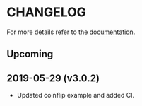 CHANGELOG
=========

For more details refer to the [documentation](https://softwarequtech.github.io/SimulaQron/html/index.html).

Upcoming
--------

2019-05-29 (v3.0.2)
-------------------
- Updated coinflip example and added CI.
